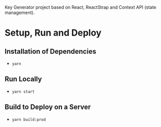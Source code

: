 Key Generator project based on React, ReactStrap and Context API (state management).

# Setup, Run and Deploy

## Installation of Dependencies

- `yarn`

## Run Locally

- `yarn start`

## Build to Deploy on a Server

- `yarn build:prod`
